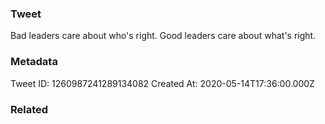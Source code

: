 ### Tweet
Bad leaders care about who's right. 
Good leaders care about what's right.

### Metadata
Tweet ID: 1260987241289134082
Created At: 2020-05-14T17:36:00.000Z

### Related

